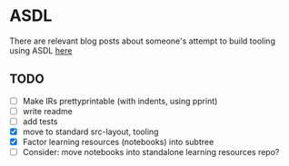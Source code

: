# ASDL
There are relevant blog posts about someone's attempt to build tooling using ASDL [here](http://www.oilshell.org/blog/tags.html?tag=ASDL#ASDL)

## TODO
- [ ] Make IRs prettyprintable (with indents, using pprint)
- [ ] write readme
- [ ] add tests
- [x] move to standard src-layout, tooling
- [x] Factor learning resources (notebooks) into subtree
- [ ] Consider: move notebooks into standalone learning resources repo?
